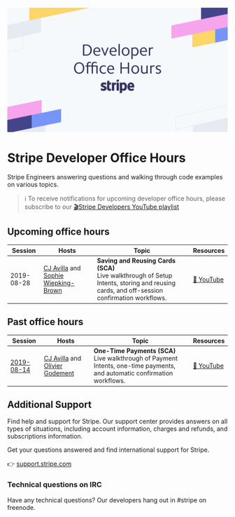 ![Developer Office Hours](./assets/developer-office-hours.png)
# Stripe Developer Office Hours
Stripe Engineers answering questions and walking through code examples on various topics.

> ℹ To receive notifications for upcoming developer office hours, please subscribe to our [🎬Stripe Developers YouTube playlist](https://www.youtube.com/playlist?list=PLy1nL-pvL2M6IYfRCmhOPcyC70zJqFoCs)


## Upcoming office hours
Session | Hosts | Topic | Resources
---------|----------|---------|--------
 2019-08-28 | [CJ Avilla](https://www.linkedin.com/in/cjavilla/) and [Sophie Wiepking-Brown](https://www.linkedin.com/in/sophiewb/) | **Saving and Reusing Cards (SCA)**<br />Live walkthrough of Setup Intents, storing and reusing cards, and off-session confirmation workflows. | [🎦 YouTube](https://www.youtube.com/watch?v=95qSebQrm5E&list=PLy1nL-pvL2M6IYfRCmhOPcyC70zJqFoCs&index=3&t=0s)


## Past office hours

Session | Hosts | Topic | Resources
---------|----------|---------|--------
 [2019-08-14](./2019-08-14-auto-confirm) | [CJ Avilla](https://www.linkedin.com/in/cjavilla/) and [Olivier Godement](https://www.linkedin.com/in/oliviergodement/) | **One-Time Payments (SCA)**<br />Live walkthrough of Payment Intents, one-time payments, and automatic confirmation workflows. | [🎦 YouTube](https://www.youtube.com/watch?v=ltv44zkpgo0&list=PLy1nL-pvL2M6IYfRCmhOPcyC70zJqFoCs)


## Additional Support
Find help and support for Stripe. Our support center provides answers on all types of situations, including account information, charges and refunds, and subscriptions information.

Get your questions answered and find international support for Stripe.

👉 [support.stripe.com](https://support.stripe.com)

### Technical questions on IRC
Have any technical questions? Our developers hang out in #stripe on freenode.
